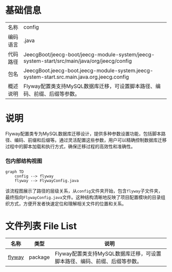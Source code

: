 # 基础信息

|      |      |
|------|------|
| 名称 | config |
| 编码语言 | .java |
| 代码路径 | JeecgBoot/jeecg-boot/jeecg-module-system/jeecg-system-start/src/main/java/org/jeecg/config |
| 包名 | JeecgBoot.jeecg-boot.jeecg-module-system.jeecg-system-start.src.main.java.org.jeecg.config |
| 概述说明 | Flyway配置类支持MySQL数据库迁移，可设置脚本路径、编码、前缀、后缀等参数。 |

# 说明

Flyway配置类专为MySQL数据库迁移设计，提供多种参数设置功能，包括脚本路径、编码、前缀和后缀等。通过灵活配置这些参数，用户可以精确控制数据库迁移过程中的脚本加载和执行方式，确保迁移过程的高效性和准确性。


### 包内部结构视图

```mermaid
graph TD
    config --> flyway
    flyway --> FlywayConfig.java
```

该流程图展示了路径的层级关系，从`config`文件夹开始，包含`flyway`子文件夹，最终指向`FlywayConfig.java`文件。这种结构清晰地反映了项目配置模块的目录组织方式，方便开发者快速定位和理解相关文件的位置和关系。

# 文件列表 File List

| 名称   | 类型  | 说明 |
|-------|------|-------------|
| [flyway](flyway/_module.md) | package | Flyway配置类支持MySQL数据库迁移，可设置脚本路径、编码、前缀、后缀等参数。 |


